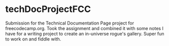 # techDocProjectFCC
Submission for the Technical Documentation Page project for freecodecamp.org. Took the assignment and combined it with some notes I have for a writing project to create an in-universe rogue's gallery. Super fun to work on and fiddle with.
